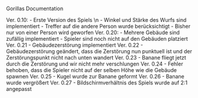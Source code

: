 Gorillas Documentation

Ver. 0.10:  - Erste Version des Spiels \n
            - Winkel und Stärke des Wurfs sind implementiert
            - Treffer auf die andere Person wurde berücksichtigt
            - Bisher nur von einer Person wird geworfen
Ver. 0.20:  - Mehrere Gebäude sind zufällig implementiert
            - Spieler sind noch nicht auf den Gebäuden platziert
Ver. 0.21   - Gebäudezerstörung implementiert
Ver. 0.22   - Gebäudezerstörung geändert, dass die Zerstörung nun punktuell ist und der Zerstörungspunkt nicht nach unten wandert
Ver. 0.23   - Banane fliegt jetzt durch die Zerstörung und wir nicht mehr verschlungen
Ver. 0.24   - Fehler behoben, dass die Spieler nicht auf der selben Höhe wie die Gebäude spawnen
Ver. 0.25   - Kugel wurde zur Banane geformt
Ver. 0.26   - Banane wurde vergrößert
Ver. 0.27   - Bildschirmverhältnis des Spiels wurde auf 2:1 angepasst
